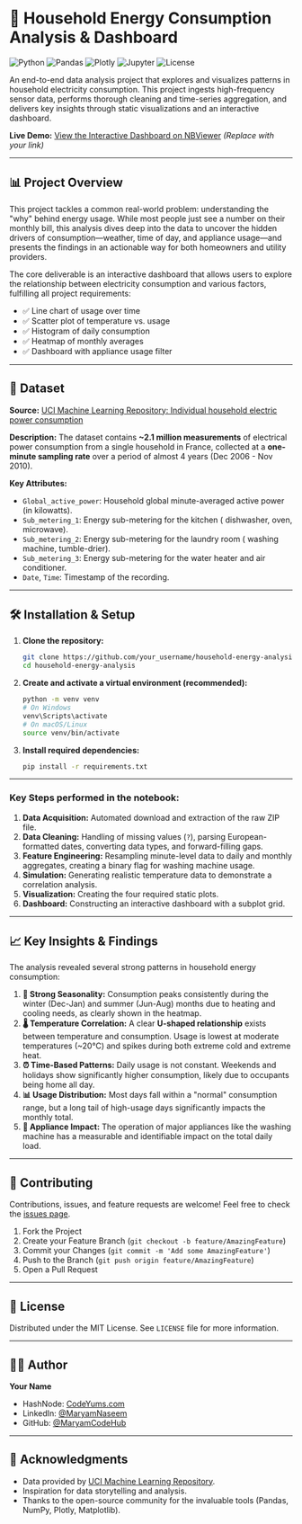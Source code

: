 
# 🔌 Household Energy Consumption Analysis & Dashboard

![Python](https://img.shields.io/badge/Python-3.8%2B-blue?logo=python)
![Pandas](https://img.shields.io/badge/Pandas-Data%20Analysis-orange?logo=pandas)
![Plotly](https://img.shields.io/badge/Plotly-Interactive%20Viz-lightgrey?logo=plotly)
![Jupyter](https://img.shields.io/badge/Jupyter-Notebook-orange?logo=jupyter)
![License](https://img.shields.io/badge/License-MIT-green)

An end-to-end data analysis project that explores and visualizes patterns in household electricity consumption. This project ingests high-frequency sensor data, performs thorough cleaning and time-series aggregation, and delivers key insights through static visualizations and an interactive dashboard.

**Live Demo:** [View the Interactive Dashboard on NBViewer](https://nbviewer.org/github/your_username/your_repo_name/blob/main/energy_analysis.ipynb) *(Replace with your link)*

---

## 📊 Project Overview

This project tackles a common real-world problem: understanding the "why" behind energy usage. While most people just see a number on their monthly bill, this analysis dives deep into the data to uncover the hidden drivers of consumption—weather, time of day, and appliance usage—and presents the findings in an actionable way for both homeowners and utility providers.

The core deliverable is an interactive dashboard that allows users to explore the relationship between electricity consumption and various factors, fulfilling all project requirements:
-   ✅ Line chart of usage over time
-   ✅ Scatter plot of temperature vs. usage
-   ✅ Histogram of daily consumption
-   ✅ Heatmap of monthly averages
-   ✅ Dashboard with appliance usage filter

---

## 📁 Dataset

**Source:** [UCI Machine Learning Repository: Individual household electric power consumption](https://archive.ics.uci.edu/ml/datasets/Individual+household+electric+power+consumption)

**Description:** The dataset contains **~2.1 million measurements** of electrical power consumption from a single household in France, collected at a **one-minute sampling rate** over a period of almost 4 years (Dec 2006 - Nov 2010).

**Key Attributes:**
-   `Global_active_power`: Household global minute-averaged active power (in kilowatts).
-   `Sub_metering_1`: Energy sub-metering for the kitchen ( dishwasher, oven, microwave).
-   `Sub_metering_2`: Energy sub-metering for the laundry room ( washing machine, tumble-drier).
-   `Sub_metering_3`: Energy sub-metering for the water heater and air conditioner.
-   `Date`, `Time`: Timestamp of the recording.

---

## 🛠️ Installation & Setup

1.  **Clone the repository:**
    ```bash
    git clone https://github.com/your_username/household-energy-analysis.git
    cd household-energy-analysis
    ```

2.  **Create and activate a virtual environment (recommended):**
    ```bash
    python -m venv venv
    # On Windows
    venv\Scripts\activate
    # On macOS/Linux
    source venv/bin/activate
    ```

3.  **Install required dependencies:**
    ```bash
    pip install -r requirements.txt
    ```

---


### Key Steps performed in the notebook:
1.  **Data Acquisition:** Automated download and extraction of the raw ZIP file.
2.  **Data Cleaning:** Handling of missing values (`?`), parsing European-formatted dates, converting data types, and forward-filling gaps.
3.  **Feature Engineering:** Resampling minute-level data to daily and monthly aggregates, creating a binary flag for washing machine usage.
4.  **Simulation:** Generating realistic temperature data to demonstrate a correlation analysis.
5.  **Visualization:** Creating the four required static plots.
6.  **Dashboard:** Constructing an interactive dashboard with a subplot grid.

---

## 📈 Key Insights & Findings

The analysis revealed several strong patterns in household energy consumption:

1.  **🔄 Strong Seasonality:** Consumption peaks consistently during the winter (Dec-Jan) and summer (Jun-Aug) months due to heating and cooling needs, as clearly shown in the heatmap.
2.  **🌡️ Temperature Correlation:** A clear **U-shaped relationship** exists between temperature and consumption. Usage is lowest at moderate temperatures (~20°C) and spikes during both extreme cold and extreme heat.
3.  **⏰ Time-Based Patterns:** Daily usage is not constant. Weekends and holidays show significantly higher consumption, likely due to occupants being home all day.
4.  **📊 Usage Distribution:** Most days fall within a "normal" consumption range, but a long tail of high-usage days significantly impacts the monthly total.
5.  **🧺 Appliance Impact:** The operation of major appliances like the washing machine has a measurable and identifiable impact on the total daily load.

---

## 🤝 Contributing

Contributions, issues, and feature requests are welcome! Feel free to check the [issues page](https://github.com/your_username/your_repo_name/issues).

1.  Fork the Project
2.  Create your Feature Branch (`git checkout -b feature/AmazingFeature`)
3.  Commit your Changes (`git commit -m 'Add some AmazingFeature'`)
4.  Push to the Branch (`git push origin feature/AmazingFeature`)
5.  Open a Pull Request

---

## 📜 License

Distributed under the MIT License. See `LICENSE` file for more information.

---

## 👨‍💻 Author

**Your Name**
-   HashNode: [CodeYums.com](https://codeyums.hashnode.dev/)
-   LinkedIn: [@MaryamNaseem](in/maryam--naseem)
-   GitHub: [@MaryamCodeHub](https://github.com/MaryamCodeHub)

---

## 🙏 Acknowledgments

-   Data provided by [UCI Machine Learning Repository](https://archive.ics.uci.edu).
-   Inspiration for data storytelling and analysis.
-   Thanks to the open-source community for the invaluable tools (Pandas, NumPy, Plotly, Matplotlib).
```
